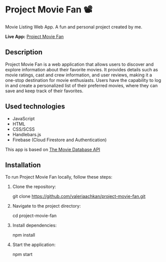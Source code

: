 # Project Movie Fan 📽️

Movie Listing Web App. A fun and personal project created by me.

**Live App:** [Project Movie Fan](https://valeriaachkan.github.io/project-movie-fan/)

## Description

Project Movie Fan is a web application that allows users to discover and explore information about their favorite movies. It provides details such as movie ratings, cast and crew information, and user reviews, making it a one-stop destination for movie enthusiasts.
Users have the capability to log in and create a personalized list of their preferred movies, where they can save and keep track of their favorites.

## Used technologies

- JavaScript
- HTML
- CSS/SCSS
- Handlebars.js
- Firebase (Cloud Firestore and Authentication)

This app is based on [The Movie Database API ](https://www.themoviedb.org/)

## Installation

To run Project Movie Fan locally, follow these steps:

1. Clone the repository:

   git clone https://github.com/valeriaachkan/project-movie-fan.git

2. Navigate to the project directory:

   cd project-movie-fan

3. Install dependencies:

   npm install

4. Start the application:

   npm start
